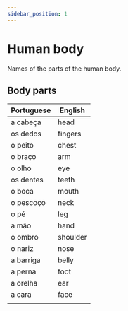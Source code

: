 ```yaml
---
sidebar_position: 1
---
```


# Human body

Names of the parts of the human body.

## Body parts

| Portuguese | English  |
| ---------- | -------- |
| a cabeça   | head     |
| os dedos   | fingers  |
| o peito    | chest    |
| o braço    | arm      |
| o olho     | eye      |
| os dentes  | teeth    |
| o boca     | mouth    |
| o pescoço  | neck     |
| o pé       | leg      |
| a mão      | hand     |
| o ombro    | shoulder |
| o nariz    | nose     |
| a barriga  | belly    |
| a perna    | foot     |
| a orelha   | ear      |
| a cara     | face     |
|            |          |
